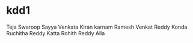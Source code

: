 # kdd1
Teja Swaroop Sayya
Venkata Kiran karnam
Ramesh Venkat Reddy Konda
Ruchitha Reddy Katta
Rohith Reddy Alla
